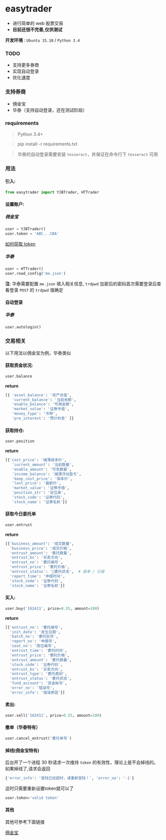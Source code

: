 # easytrader

* 进行简单的 web 股票交易
* **目前还很不完善,仅供测试**

**开发环境** : `Ubuntu 15.10` / `Python 3.4`

### TODO

* 支持更多券商
* 实现自动登录
* 优化速度

### 支持券商

* 佣金宝
* 华泰（支持自动登录，还在测试阶段）

### requirements

> Python 3.4+
 
> pip install -r requirements.txt

> 华泰的自动登录需要安装 `tesseract`，并保证在命令行下 `tesseract` 可用

### 用法

#### 引入:

```python
from easytrader import YJBTrader, HTTrader
```

#### 设置账户:

##### 佣金宝
```python
user = YJBTrader()
user.token = 'ABC...CBA'
```
[如何获取 token](http://www.jisilu.cn/question/42707)

##### 华泰

```python
user = HTTrader()
user.read_config('me.json')
```

**注**: 华泰需要配置 `me.json` 填入相关信息, `trdpwd` 加密后的密码首次需要登录后查看登录 `POST` 的 `trdpwd` 值确定

#### 自动登录 

##### 华泰

```python
user.autologin()
```
### 交易相关
以下用法以佣金宝为例，华泰类似

#### 获取资金状况:

```python
user.balance
```

**return**
```python
[{ 'asset_balance': '资产总值',
   'current_balance': '当前余额',
   'enable_balance': '可用金额',
   'market_value': '证券市值',
   'money_type': '币种',
   'pre_interest': '预计利息' ]}

```

#### 获取持仓:

```python
user.position
```

**return**
```python
[{'cost_price': '摊薄成本价',
   'current_amount': '当前数量',
   'enable_amount': '可卖数量',
   'income_balance': '摊薄浮动盈亏',
   'keep_cost_price': '保本价',
   'last_price': '最新价',
   'market_value': '证券市值',
   'position_str': '定位串',
   'stock_code': '证券代码',
   'stock_name': '证券名称'}]

```

#### 获取今日委托单
```python
user.entrust
```

**return** 

```python
[{'business_amount': '成交数量',
  'business_price': '成交价格',
  'entrust_amount': '委托数量',
  'entrust_bs': '买卖方向',
  'entrust_no': '委托编号',
  'entrust_price': '委托价格',
  'entrust_status': '委托状态',  # 废单 / 已报
  'report_time': '申报时间',
  'stock_code': '证券代码',
  'stock_name': '证券名称'}]

```


#### 买入:

```python
user.buy('162411', price=0.55, amount=100)
```

**return** 

```python
[{'entrust_no': '委托编号',
  'init_date': '发生日期',
  'batch_no': '委托批号',
  'report_no': '申报号',
  'seat_no': '席位编号',
  'entrust_time': '委托时间',
  'entrust_price': '委托价格',
  'entrust_amount': '委托数量',
  'stock_code': '证券代码',
  'entrust_bs': '买卖方向',
  'entrust_type': '委托类别',
  'entrust_status': '委托状态',
  'fund_account': '资金帐号',
  'error_no': '错误号',
  'error_info': '错误原因'}]
```

#### 卖出:

```python
user.sell('162411', price=0.55, amount=100)
```
#### 撤单（华泰特有）

```python
user.cancel_entrust('委托单号')
```

#### 掉线(佣金宝特有)

后台开了一个进程 30 秒请求一次维持 `token` 的有效性，理论上是不会掉线的。
如果掉线了,请求会返回

```python
{'error_info': '登陆已经超时，请重新登陆！', 'error_no': '-1'}
```

这时只需要重新设置token就可以了

```python
user.token='valid token'
```

#### 其他
其他可参考下面链接

[佣金宝](http://www.jisilu.cn/question/42707)
